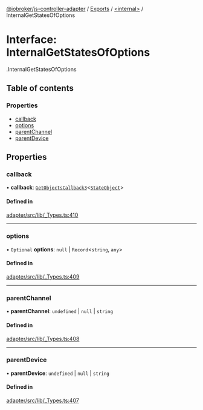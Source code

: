 [@iobroker/js-controller-adapter](../README.md) / [Exports](../modules.md) / [<internal\>](../modules/internal_.md) / InternalGetStatesOfOptions

# Interface: InternalGetStatesOfOptions

[<internal>](../modules/internal_.md).InternalGetStatesOfOptions

## Table of contents

### Properties

- [callback](internal_.InternalGetStatesOfOptions.md#callback)
- [options](internal_.InternalGetStatesOfOptions.md#options)
- [parentChannel](internal_.InternalGetStatesOfOptions.md#parentchannel)
- [parentDevice](internal_.InternalGetStatesOfOptions.md#parentdevice)

## Properties

### callback

• **callback**: [`GetObjectsCallback3`](../modules/internal_.md#getobjectscallback3)<[`StateObject`](internal_.StateObject.md)\>

#### Defined in

[adapter/src/lib/_Types.ts:410](https://github.com/ioBroker/ioBroker.js-controller/blob/ac19e215/packages/adapter/src/lib/_Types.ts#L410)

___

### options

• `Optional` **options**: ``null`` \| `Record`<`string`, `any`\>

#### Defined in

[adapter/src/lib/_Types.ts:409](https://github.com/ioBroker/ioBroker.js-controller/blob/ac19e215/packages/adapter/src/lib/_Types.ts#L409)

___

### parentChannel

• **parentChannel**: `undefined` \| ``null`` \| `string`

#### Defined in

[adapter/src/lib/_Types.ts:408](https://github.com/ioBroker/ioBroker.js-controller/blob/ac19e215/packages/adapter/src/lib/_Types.ts#L408)

___

### parentDevice

• **parentDevice**: `undefined` \| ``null`` \| `string`

#### Defined in

[adapter/src/lib/_Types.ts:407](https://github.com/ioBroker/ioBroker.js-controller/blob/ac19e215/packages/adapter/src/lib/_Types.ts#L407)
